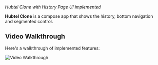 *Hubtel Clone with History Page UI implemented*


**Hubtel Clone** is a compose app that shows the history, bottom navigation and segmented control. 


## Video Walkthrough

Here's a walkthrough of implemented features:

<img src='http://i.imgur.com/link/to/your/gif/file.gif' title='Video Walkthrough' width='' alt='Video Walkthrough' />
